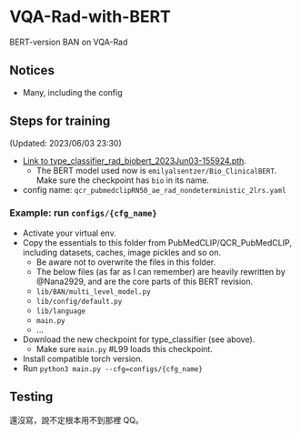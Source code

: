 # VQA-Rad-with-BERT
BERT-version BAN on VQA-Rad

## Notices
- Many, including the config

## Steps for training
(Updated: 2023/06/03 23:30)
- [Link to type_classifier_rad_biobert_2023Jun03-155924.pth](https://drive.google.com/file/d/1Y958ocG58HM52ZFQsbbKrjiMt3G5u5nz/view?usp=sharing).
  - The BERT model used now is `emilyalsentzer/Bio_ClinicalBERT`. Make sure the checkpoint has `bio` in its name.
- config name: `qcr_pubmedclipRN50_ae_rad_nondeterministic_2lrs.yaml`


### Example: run `configs/{cfg_name}`
- Activate your virtual env.
- Copy the essentials to this folder from PubMedCLIP/QCR_PubMedCLIP, including datasets, caches, image pickles and so on.
  - Be aware not to overwrite the files in this folder.
  - The below files (as far as I can remember) are heavily rewritten by @Nana2929, and are the core parts of this BERT revision.
  - `lib/BAN/multi_level_model.py`
  - `lib/config/default.py`
  - `lib/language`
  - `main.py`
  - ...
- Download the new checkpoint for type_classifier (see above).
  - Make sure `main.py` #L99 loads this checkpoint.
- Install compatible torch version.
- Run `python3 main.py --cfg=configs/{cfg_name}`

## Testing
還沒寫，說不定根本用不到那裡 QQ。
